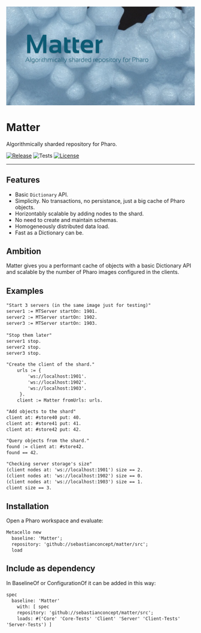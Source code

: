 ![Matter](./header.png)
# Matter

Algorithmically sharded repository for Pharo.

[![Release](https://img.shields.io/github/v/tag/sebastianconcept/matter?label=release)](https://github.com/sebastianconcept/matter/releases)
![Tests](https://img.shields.io/badge/tests-9-green)
[![License](https://img.shields.io/badge/license-MIT-green)](./LICENSE.txt)

---

## Features

- Basic `Dictionary` API.
- Simplicity. No transactions, no persistance, just a big cache of Pharo objects.
- Horizontably scalable by adding nodes to the shard.
- No need to create and maintain schemas.
- Homogeneously distributed data load.
- Fast as a Dictionary can be.

## Ambition

Matter gives you a performant cache of objects with a basic Dictionary API and scalable by the number of Pharo images configured in the clients. 

## Examples

```Smalltalk
"Start 3 servers (in the same image just for testing)"
server1 := MTServer startOn: 1901.
server2 := MTServer startOn: 1902.
server3 := MTServer startOn: 1903.

"Stop them later"
server1 stop.
server2 stop.
server3 stop.
```

```Smalltalk
"Create the client of the shard."
	urls := { 
		'ws://localhost:1901'.
		'ws://localhost:1902'.
		'ws://localhost:1903'.
	 }.
	client := Matter fromUrls: urls.
```

```Smalltalk
"Add objects to the shard"
client at: #store40 put: 40.
client at: #store41 put: 41.
client at: #store42 put: 42.
```

```Smalltalk
"Query objects from the shard."
found := client at: #store42.
found == 42.
```

```Smalltalk
"Checking server storage's size"
(client nodes at: 'ws://localhost:1901') size == 2.
(client nodes at: 'ws://localhost:1902') size == 0.
(client nodes at: 'ws://localhost:1903') size == 1.
client size == 3.
```

## Installation

Open a Pharo workspace and evaluate:

```smalltalk
Metacello new
  baseline: 'Matter';
  repository: 'github://sebastianconcept/matter/src';
  load
```

## Include as dependency

In BaselineOf or ConfigurationOf it can be added in this way:

```smalltalk
spec
  baseline: 'Matter'
    with: [ spec
    repository: 'github://sebastianconcept/matter/src';
    loads: #('Core' 'Core-Tests' 'Client' 'Server' 'Client-Tests' 'Server-Tests') ]
```
